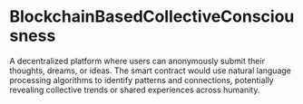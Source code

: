 # BlockchainBasedCollectiveConsciousness
A decentralized platform where users can anonymously submit their thoughts, dreams, or ideas. The smart contract would use natural language processing algorithms to identify patterns and connections, potentially revealing collective trends or shared experiences across humanity.
